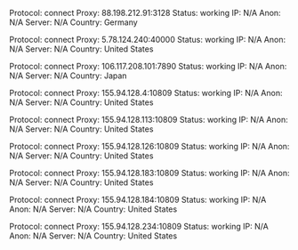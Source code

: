 Protocol: connect
Proxy: 88.198.212.91:3128
Status: working
IP: N/A
Anon: N/A
Server: N/A
Country: Germany

Protocol: connect
Proxy: 5.78.124.240:40000
Status: working
IP: N/A
Anon: N/A
Server: N/A
Country: United States

Protocol: connect
Proxy: 106.117.208.101:7890
Status: working
IP: N/A
Anon: N/A
Server: N/A
Country: Japan

Protocol: connect
Proxy: 155.94.128.4:10809
Status: working
IP: N/A
Anon: N/A
Server: N/A
Country: United States

Protocol: connect
Proxy: 155.94.128.113:10809
Status: working
IP: N/A
Anon: N/A
Server: N/A
Country: United States

Protocol: connect
Proxy: 155.94.128.126:10809
Status: working
IP: N/A
Anon: N/A
Server: N/A
Country: United States

Protocol: connect
Proxy: 155.94.128.183:10809
Status: working
IP: N/A
Anon: N/A
Server: N/A
Country: United States

Protocol: connect
Proxy: 155.94.128.184:10809
Status: working
IP: N/A
Anon: N/A
Server: N/A
Country: United States

Protocol: connect
Proxy: 155.94.128.234:10809
Status: working
IP: N/A
Anon: N/A
Server: N/A
Country: United States

